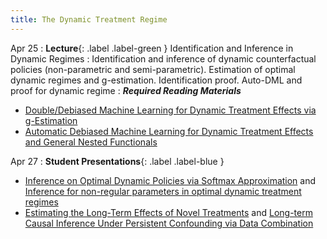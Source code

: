 ```yaml
---
title: The Dynamic Treatment Regime 
---
```


Apr 25
: **Lecture**{: .label .label-green } Identification and Inference in Dynamic Regimes
: Identification and inference of dynamic counterfactual policies (non-parametric and semi-parametric). Estimation of optimal dynamic regimes and g-estimation. Identification proof. Auto-DML and proof for dynamic regime
: ***Required Reading Materials***
- [Double/Debiased Machine Learning for Dynamic Treatment Effects via g-Estimation](https://arxiv.org/pdf/2002.07285.pdf)
- [Automatic Debiased Machine Learning for Dynamic Treatment Effects and General Nested Functionals](https://arxiv.org/abs/2203.13887)

Apr 27
: **Student Presentations**{: .label .label-blue } 
- [Inference on Optimal Dynamic Policies via Softmax Approximation](https://arxiv.org/abs/2303.04416) and [Inference for non-regular parameters in optimal dynamic treatment regimes](https://pubmed.ncbi.nlm.nih.gov/19608604/)
- [Estimating the Long-Term Effects of Novel Treatments](https://arxiv.org/abs/2103.08390) and [Long-term Causal Inference Under Persistent Confounding via Data Combination](https://arxiv.org/abs/2202.07234)
